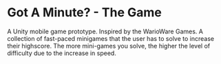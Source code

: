 Got A Minute? - The Game
===
A Unity mobile game prototype. Inspired by the WarioWare Games.
A collection of fast-paced minigames that the user has to solve to increase their highscore.
The more mini-games you solve, the higher the level of difficulty due to the increase in speed.
